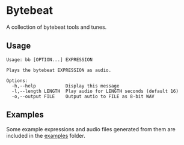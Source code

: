 # Bytebeat

A collection of bytebeat tools and tunes.

## Usage

```
Usage: bb [OPTION...] EXPRESSION

Plays the bytebeat EXPRESSION as audio.

Options:
  -h,--help           Display this message
  -l,--length LENGTH  Play audio for LENGTH seconds (default 16)
  -o,--output FILE    Output autio to FILE as 8-bit WAV
```

## Examples

Some example expressions and audio files generated from them are included in the [examples](./examples/) folder.
